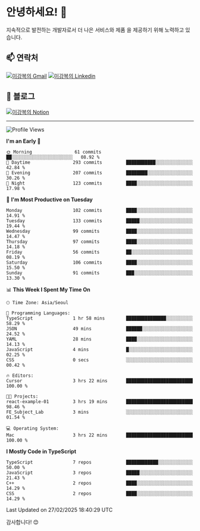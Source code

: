 # 안녕하세요! 👋

지속적으로 발전하는 개발자로서 더 나은 서비스와 제품
을 제공하기 위해 노력하고 있습니다.

## 📫 연락처
[![이강복의 Gmail](https://img.shields.io/badge/Gmail-D14836?style=for-the-badge&logo=gmail&logoColor=white)](mailto:pmmm114@gmail.com)
[![이강복의 Linkedin](https://img.shields.io/badge/LinkedIn-0077B5?style=for-the-badge&logo=linkedin&logoColor=white)](https://www.linkedin.com/in/lkb0297)

## 📝 블로그
[![이강복의 Notion](https://img.shields.io/badge/Notion-000000?style=for-the-badge&logo=notion&logoColor=white)](https://pmmm114.notion.site/)

---
<!--START_SECTION:waka-->
![Profile Views](http://img.shields.io/badge/Profile%20Views-1-blue)

**I'm an Early 🐤** 

```text
🌞 Morning                61 commits          ██░░░░░░░░░░░░░░░░░░░░░░░   08.92 % 
🌆 Daytime                293 commits         ███████████░░░░░░░░░░░░░░   42.84 % 
🌃 Evening                207 commits         ████████░░░░░░░░░░░░░░░░░   30.26 % 
🌙 Night                  123 commits         ████░░░░░░░░░░░░░░░░░░░░░   17.98 % 
```
📅 **I'm Most Productive on Tuesday** 

```text
Monday                   102 commits         ████░░░░░░░░░░░░░░░░░░░░░   14.91 % 
Tuesday                  133 commits         █████░░░░░░░░░░░░░░░░░░░░   19.44 % 
Wednesday                99 commits          ████░░░░░░░░░░░░░░░░░░░░░   14.47 % 
Thursday                 97 commits          ████░░░░░░░░░░░░░░░░░░░░░   14.18 % 
Friday                   56 commits          ██░░░░░░░░░░░░░░░░░░░░░░░   08.19 % 
Saturday                 106 commits         ████░░░░░░░░░░░░░░░░░░░░░   15.50 % 
Sunday                   91 commits          ███░░░░░░░░░░░░░░░░░░░░░░   13.30 % 
```


📊 **This Week I Spent My Time On** 

```text
🕑︎ Time Zone: Asia/Seoul

💬 Programming Languages: 
TypeScript               1 hr 58 mins        ███████████████░░░░░░░░░░   58.29 % 
JSON                     49 mins             ██████░░░░░░░░░░░░░░░░░░░   24.52 % 
YAML                     28 mins             ████░░░░░░░░░░░░░░░░░░░░░   14.13 % 
JavaScript               4 mins              █░░░░░░░░░░░░░░░░░░░░░░░░   02.25 % 
CSS                      0 secs              ░░░░░░░░░░░░░░░░░░░░░░░░░   00.42 % 

🔥 Editors: 
Cursor                   3 hrs 22 mins       █████████████████████████   100.00 % 

🐱‍💻 Projects: 
react-example-01         3 hrs 19 mins       █████████████████████████   98.46 % 
FE_Subject_Lab           3 mins              ░░░░░░░░░░░░░░░░░░░░░░░░░   01.54 % 

💻 Operating System: 
Mac                      3 hrs 22 mins       █████████████████████████   100.00 % 
```

**I Mostly Code in TypeScript** 

```text
TypeScript               7 repos             ████████████░░░░░░░░░░░░░   50.00 % 
JavaScript               3 repos             █████░░░░░░░░░░░░░░░░░░░░   21.43 % 
C++                      2 repos             ████░░░░░░░░░░░░░░░░░░░░░   14.29 % 
CSS                      2 repos             ████░░░░░░░░░░░░░░░░░░░░░   14.29 % 
```




 Last Updated on 27/02/2025 18:40:29 UTC
<!--END_SECTION:waka-->

감사합니다! 😊

